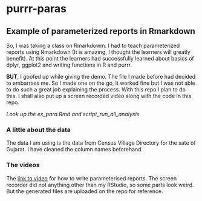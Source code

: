 # purrr-paras

## Example of parameterized reports in Rmarkdown


So, I was taking a class on Rmarkdowm. I had to teach parameterized reports using Rmarkdown (It is amazing, I thought the learners will greatly benefit). At this point the learners had successfully learned about basics of dplyr, ggplot2 and writing functions in R and purrr.

__BUT__, I goofed up while giving the demo. The file I made before had decided to embarrass me. So I made one on the go, it worked fine but I was not able to do such a great job explaining the process. With this repo I plan to do this. I shall also put up a screen recorded video along with the code in this repo.

_Look up the ex_para.Rmd and script_run_all_analysis_


### A little about the data

The data I am using is the data from Census Village Directory for the sate of Gujarat. I have cleaned the column names beforehand.

### The videos

The [link to video](https://youtu.be/UvrldLbsfdM) for how to write parameterised reports. The screen recorder did not anything other than my RStudio, so some parts look weird. But the generated files are uploaded on the repo for reference. 